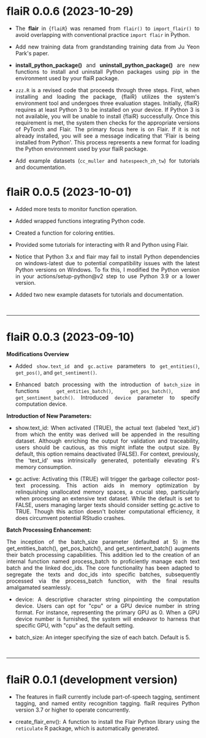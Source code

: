 # flaiR 0.0.6 (2023-10-29)

<div style="text-align: justify">

* The __flair__ in {`flaiR`} was renamed from `flair()` to `import_flair()` to avoid overlapping with conventional practice `import flair` in Python.

* Add new training data from grandstanding training data from Ju Yeon Park's paper.

* __install_python_package()__ and __uninstall_python_package()__ are new functions to install and uninstall Python packages using pip in the environment used by your flaiR package.

* `zzz.R` is a revised code that proceeds through three steps. First, when installing and loading the package, {flaiR} utilizes the system's environment tool and undergoes three evaluation stages. Initially, {flaiR} requires at least Python 3 to be installed on your device. If Python 3 is not available, you will be unable to install {flaiR} successfully. Once this requirement is met, the system then checks for the appropriate versions of PyTorch and Flair. The primary focus here is on Flair. If it is not already installed, you will see a message indicating that 'Flair is being installed from Python'. This process represents a new format for loading the Python environment used by your flaiR package.

* Add example datasets (`cc_muller` and `hatespeech_zh_tw`) for tutorials and documentation.


</div>



# flaiR 0.0.5 (2023-10-01)

<div style="text-align: justify">

* Added more tests to monitor function operation. 

* Added wrapped functions integrating Python code.

* Created a function for coloring entities.

* Provided some tutorials for interacting with R and Python using Flair.

* Notice that Python 3.x and flair may fail to install Python dependencies on windows-latest due to potential compatibility issues with the latest Python versions on Windows. To fix this, I modified the Python version in your actions/setup-python@v2 step to use Python 3.9 or a lower version. 

* Added two new example datasets for tutorials and documentation.


</div>

&nbsp;

-----

# flaiR 0.0.3 (2023-09-10)

<div style="text-align: justify">

__Modifications Overview__

* Added `show.text_id` and `gc.active` parameters to `get_entities()`, `get_pos()`, and `get_sentiment()`.
  
* Enhanced batch processing with the introduction of `batch_size` in functions `get_entities_batch()`, `get_pos_batch()`, and `get_sentiment_batch()`. Introduced `device` parameter to specify computation device. 


__Introduction of New Parameters:__

  + show.text_id: When activated (TRUE), the actual text (labeled 'text_id') from which the entity was derived will be appended in the resulting dataset. Although enriching the output for validation and traceability, users should be cautious, as this might inflate the output size. By default, this option remains deactivated (FALSE). For context, previously, the 'text_id' was intrinsically generated, potentially elevating R's memory consumption.

  + gc.active: Activating this (TRUE) will trigger the garbage collector post-text processing. This action aids in memory optimization by relinquishing unallocated memory spaces, a crucial step, particularly when processing an extensive text dataset. While the default is set to FALSE, users managing larger texts should consider setting gc.active to TRUE. Though this action doesn't bolster computational efficiency, it does circumvent potential RStudio crashes.
    
__Batch Processing Enhancement:__

The inception of the batch_size parameter (defaulted at 5) in the get_entities_batch(), get_pos_batch(), and get_sentiment_batch() augments their batch processing capabilities. This addition led to the creation of an internal function named process_batch to proficiently manage each text batch and the linked doc_ids. The core functionality has been adapted to segregate the texts and doc_ids into specific batches, subsequently processed via the process_batch function, with the final results amalgamated seamlessly.

  + device: A descriptive character string pinpointing the computation device. Users can opt for "cpu" or a GPU device number in string format. For instance, representing the primary GPU as 0. When a GPU device number is furnished, the system will endeavor to harness that specific GPU, with "cpu" as the default setting.
    
  + batch_size: An integer specifying the size of each batch. Default is 5.

</div>

&nbsp;

-----


# flaiR 0.0.1 (development version)

<div style="text-align: justify">

* The features in flaiR currently include part-of-speech tagging, sentiment tagging, and named entity recognition tagging.  flaiR requires Python version 3.7  or higher to operate concurrently.

* create_flair_env(): A function to install the Flair Python library using the `reticulate` R package, which is automatically generated.

</div>

